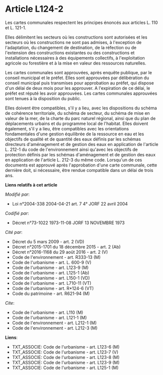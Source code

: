 # Article L124-2

Les cartes communales respectent les principes énoncés aux articles L. 110 et L. 121-1.

Elles délimitent les secteurs où les constructions sont autorisées et les secteurs où les constructions ne sont pas admises,
à l'exception de l'adaptation, du changement de destination, de la réfection ou de l'extension des constructions existantes
ou des constructions et installations nécessaires à des équipements collectifs, à l'exploitation agricole ou forestière et à
la mise en valeur des ressources naturelles.

Les cartes communales sont approuvées, après enquête publique, par le conseil municipal et le préfet. Elles sont approuvées
par délibération du conseil municipal puis transmises pour approbation au préfet, qui dispose d'un délai de deux mois pour
les approuver. A l'expiration de ce délai, le préfet est réputé les avoir approuvées. Les cartes communales approuvées sont
tenues à la disposition du public.

Elles doivent être compatibles, s'il y a lieu, avec les dispositions du schéma de cohérence territoriale, du schéma de
secteur, du schéma de mise en valeur de la mer, de la charte du parc naturel régional, ainsi que du plan de déplacements
urbains et du programme local de l'habitat. Elles doivent également, s'il y a lieu, être compatibles avec les orientations
fondamentales d'une gestion équilibrée de la ressource en eau et les objectifs de qualité et de quantité des eaux définis par
les schémas directeurs d'aménagement et de gestion des eaux en application de l'article L. 212-1 du code de l'environnement
ainsi qu'avec les objectifs de protection définis par les schémas d'aménagement et de gestion des eaux en application de
l'article L. 212-3 du même code. Lorsqu'un de ces documents est approuvé après l'approbation d'une carte communale, cette
dernière doit, si nécessaire, être rendue compatible dans un délai de trois ans.

**Liens relatifs à cet article**

_Modifié par_:

  - Loi n°2004-338 2004-04-21 art. 7 4° JORF 22 avril 2004

_Codifié par_:

  - Décret n°73-1022 1973-11-08 JORF 13 NOVEMBRE 1973

_Cité par_:

  - Décret du 5 mars 2009 - art. 2 (VD)
  - Décret n°2015-1701 du 18 décembre 2015 - art. 2 (Ab)
  - Décret n°2016-1168 du 29 août 2016 - art. 2 (V)
  - Code de l'environnement - art. R333-13 (M)
  - Code de l'urbanisme - art. L. 600-9 (V)
  - Code de l'urbanisme - art. L123-9 (M)
  - Code de l'urbanisme - art. L125-1 (Ab)
  - Code de l'urbanisme - art. L150-1 (VD)
  - Code de l'urbanisme - art. L710-11 (VT)
  - Code de l'urbanisme - art. R*124-6 (VT)
  - Code du patrimoine - art. R621-94 (M)

_Cite_:

  - Code de l'urbanisme - art. L110 (M)
  - Code de l'urbanisme - art. L121-1 (M)
  - Code de l'environnement - art. L212-1 (M)
  - Code de l'environnement - art. L212-3 (M)

**Liens**:

  - TXT_ASSOCIE: Code de l'urbanisme - art. L123-6 (M)
  - TXT_ASSOCIE: Code de l'urbanisme - art. L123-7 (V)
  - TXT_ASSOCIE: Code de l'urbanisme - art. L123-8 (M)
  - TXT_ASSOCIE: Code de l'urbanisme - art. L123-9 (M)
  - TXT_ASSOCIE: Code de l'urbanisme - art. L125-1 (M)
